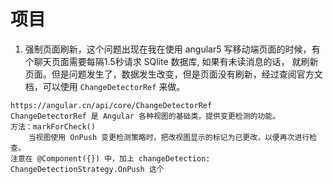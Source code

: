 # 项目

1. 强制页面刷新，这个问题出现在我在使用 angular5 写移动端页面的时候，有个聊天页面需要每隔1.5秒请求 SQlite 数据库, 如果有未读消息的话，
就刷新页面。但是问题发生了，数据发生改变，但是页面没有刷新，经过查阅官方文档，可以使用 `ChangeDetectorRef` 来做。
```angular2html
https://angular.cn/api/core/ChangeDetectorRef
ChangeDetectorRef 是 Angular 各种视图的基础类，提供变更检测的功能。
方法：markForCheck()
    当视图使用 OnPush 变更检测策略时，把改视图显示的标记为已更改，以便再次进行检查。
注意在 @Component({}) 中，加上 changeDetection: ChangeDetectionStrategy.OnPush 这个
```